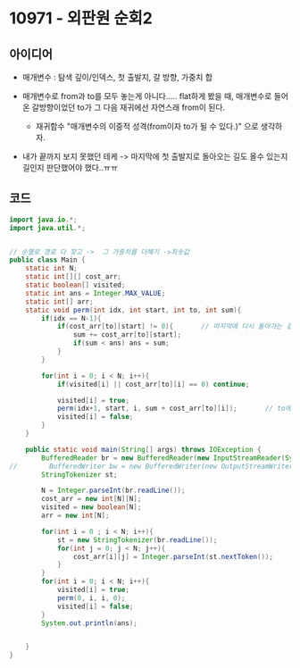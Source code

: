 # 10971 - 외판원 순회2



## 아이디어

* 매개변수 : 탐색 깊이/인덱스, 첫 출발지, 갈 방향, 가중치 합 

* 매개변수로 from과 to를 모두 놓는게 아니다..... flat하게 봤을 때, 매개변수로 들어온 갈방향이었던 to가 그 다음 재귀에선 자연스래 from이 된다.
    - 재귀함수 "매개변수의 이중적 성격(from이자 to가 될 수 있다.)" 으로 생각하자.

* 내가 끝까지 보지 못했던 테케 -> 마지막에 첫 출발지로 돌아오는 길도 올수 있는지 길인지 판단했어야 했다..ㅠㅠ


## 코드

```java
import java.io.*;
import java.util.*;


// 순열로 경로 다 찾고 ->  그 가중치를 더해기 ->최솟값
public class Main {
    static int N;
    static int[][] cost_arr;
    static boolean[] visited;
    static int ans = Integer.MAX_VALUE;
    static int[] arr;
    static void perm(int idx, int start, int to, int sum){
        if(idx == N-1){
            if(cost_arr[to][start] != 0){       // 마지막에 다시 돌아가는 길 또한!!!! 0이면 안된다....갈수 있는 길이어야지..ㅠ
                sum += cost_arr[to][start];
                if(sum < ans) ans = sum;
            }
        }

        for(int i = 0; i < N; i++){
            if(visited[i] || cost_arr[to][i] == 0) continue;            // 갈수 있는길만! 조사.

            visited[i] = true;
            perm(idx+1, start, i, sum + cost_arr[to][i]);       // to에서 왔고, i로 갈차례.
            visited[i] = false;
        }
    }

    public static void main(String[] args) throws IOException {
        BufferedReader br = new BufferedReader(new InputStreamReader(System.in));
//        BufferedWriter bw = new BufferedWriter(new OutputStreamWriter(System.out));
        StringTokenizer st;

        N = Integer.parseInt(br.readLine());
        cost_arr = new int[N][N];
        visited = new boolean[N];
        arr = new int[N];

        for(int i = 0 ; i < N; i++){
            st = new StringTokenizer(br.readLine());
            for(int j = 0; j < N; j++){
                cost_arr[i][j] = Integer.parseInt(st.nextToken());
            }
        }
        for(int i = 0; i < N; i++){
            visited[i] = true;
            perm(0, i, i, 0);
            visited[i] = false;
        }
        System.out.println(ans);


    }
}


```